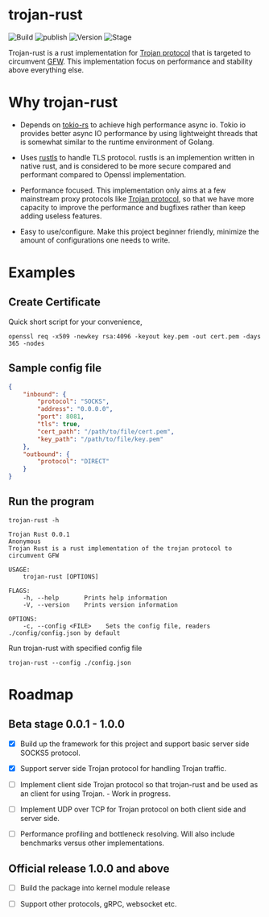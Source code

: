 # trojan-rust

![Build](https://github.com/cty123/TrojanRust/actions/workflows/build.yml/badge.svg) ![publish](https://github.com/cty123/TrojanRust/actions/workflows/publish.yml/badge.svg) ![Version](https://img.shields.io/badge/Version_0.1.0-blue.svg) ![Stage](https://img.shields.io/badge/beta-blue.svg)

Trojan-rust is a rust implementation for [Trojan protocol](https://trojan-gfw.github.io/trojan/protocol.html) that is targeted to circumvent [GFW](https://en.wikipedia.org/wiki/Great_Firewall). This implementation focus on performance and stability above everything else.

# Why trojan-rust

* Depends on [tokio-rs](https://github.com/tokio-rs/tokio) to achieve high performance async io. Tokio io provides better async IO performance by using lightweight threads that is somewhat similar to the runtime environment of Golang.

* Uses [rustls](https://github.com/ctz/rustls) to handle TLS protocol. rustls is an implemention written in native rust, and is considered to be more secure compared and performant compared to Openssl implementation.

* Performance focused. This implementation only aims at a few mainstream proxy protocols like [Trojan protocol](https://trojan-gfw.github.io/trojan/protocol.html), so that we have more capacity to improve the performance and bugfixes rather than keep adding useless features. 

* Easy to use/configure. Make this project beginner friendly, minimize the amount of configurations one needs to write.

# Examples



## Create Certificate
Quick short script for your convenience,
    
    openssl req -x509 -newkey rsa:4096 -keyout key.pem -out cert.pem -days 365 -nodes

## Sample config file
```json
{
    "inbound": {
        "protocol": "SOCKS",
        "address": "0.0.0.0",
        "port": 8081,
        "tls": true,
        "cert_path": "/path/to/file/cert.pem",
        "key_path": "/path/to/file/key.pem"
    },
    "outbound": {
        "protocol": "DIRECT"
    }
}
```

## Run the program

```
trojan-rust -h

Trojan Rust 0.0.1
Anonymous
Trojan Rust is a rust implementation of the trojan protocol to circumvent GFW

USAGE:
    trojan-rust [OPTIONS]

FLAGS:
    -h, --help       Prints help information
    -V, --version    Prints version information

OPTIONS:
    -c, --config <FILE>    Sets the config file, readers ./config/config.json by default
```

Run trojan-rust with specified config file

    trojan-rust --config ./config.json


# Roadmap

## Beta stage 0.0.1 - 1.0.0
- [x] Build up the framework for this project and support basic server side SOCKS5 protocol.

- [x] Support server side Trojan protocol for handling Trojan traffic.

- [ ] Implement client side Trojan protocol so that trojan-rust and be used as an client for using Trojan. - Work in progress.

- [ ] Implement UDP over TCP for Trojan protocol on both client side and server side.

- [ ] Performance profiling and bottleneck resolving. Will also include benchmarks versus other implementations.

## Official release 1.0.0 and above
- [ ] Build the package into kernel module release

- [ ] Support other protocols, gRPC, websocket etc.

